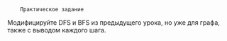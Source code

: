 		Практическое задание

Модифицируйте DFS и BFS из предыдущего урока, но уже для 
графа, также с выводом каждого шага.
